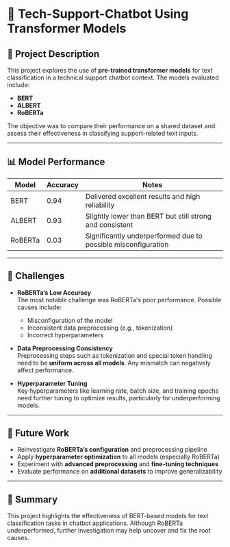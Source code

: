 # 🤖 Tech-Support-Chatbot Using Transformer Models

## 📄 Project Description

This project explores the use of **pre-trained transformer models** for text classification in a technical support chatbot context. The models evaluated include:

- **BERT**
- **ALBERT**
- **RoBERTa**

The objective was to compare their performance on a shared dataset and assess their effectiveness in classifying support-related text inputs.

---

## 📊 Model Performance

| Model    | Accuracy | Notes                                                      |
|----------|----------|------------------------------------------------------------|
| BERT     | 0.94     | Delivered excellent results and high reliability           |
| ALBERT   | 0.93     | Slightly lower than BERT but still strong and consistent   |
| RoBERTa  | 0.03     | Significantly underperformed due to possible misconfiguration |

---

## 🚧 Challenges

- **RoBERTa’s Low Accuracy**  
  The most notable challenge was RoBERTa's poor performance. Possible causes include:
  - Misconfiguration of the model
  - Inconsistent data preprocessing (e.g., tokenization)
  - Incorrect hyperparameters

- **Data Preprocessing Consistency**  
  Preprocessing steps such as tokenization and special token handling need to be **uniform across all models**. Any mismatch can negatively affect performance.

- **Hyperparameter Tuning**  
  Key hyperparameters like learning rate, batch size, and training epochs need further tuning to optimize results, particularly for underperforming models.

---

## 🔮 Future Work

- Reinvestigate **RoBERTa’s configuration** and preprocessing pipeline  
- Apply **hyperparameter optimization** to all models (especially RoBERTa)  
- Experiment with **advanced preprocessing** and **fine-tuning techniques**  
- Evaluate performance on **additional datasets** to improve generalizability

---

## 📌 Summary

This project highlights the effectiveness of BERT-based models for text classification tasks in chatbot applications. Although RoBERTa underperformed, further investigation may help uncover and fix the root causes.


